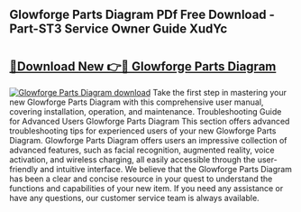 ## Glowforge Parts Diagram PDf Free Download - Part-ST3 Service Owner Guide XudYc

# <h2><a href="http://dfhmr9.blite.top/?on=Glowforge+Parts+Diagram">🔗Download New 👉🔴 Glowforge Parts Diagram</a></h2>

[![Glowforge Parts Diagram download](https://i.imgur.com/lujVjoI.png)](http://dfhmr9.blite.top/?on=Glowforge+Parts+Diagram)
Take the first step in mastering your new Glowforge Parts Diagram with this comprehensive user manual, covering installation, operation, and maintenance. Troubleshooting Guide for Advanced Users Glowforge Parts Diagram This section offers advanced troubleshooting tips for experienced users of your new Glowforge Parts Diagram. Glowforge Parts Diagram offers users an impressive collection of advanced features, such as facial recognition, augmented reality, voice activation, and wireless charging, all easily accessible through the user-friendly and intuitive interface. We believe that the Glowforge Parts Diagram has been a clear and concise resource in your quest to understand the functions and capabilities of your new item. If you need any assistance or have any questions, our customer service team is always available.

